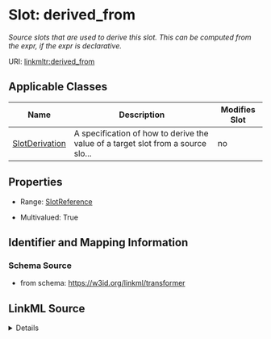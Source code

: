 

# Slot: derived_from


_Source slots that are used to derive this slot. This can be computed from the expr, if the expr is declarative._



URI: [linkmltr:derived_from](https://w3id.org/linkml/transformer/derived_from)



<!-- no inheritance hierarchy -->





## Applicable Classes

| Name | Description | Modifies Slot |
| --- | --- | --- |
| [SlotDerivation](SlotDerivation.md) | A specification of how to derive the value of a target slot from a source slo... |  no  |







## Properties

* Range: [SlotReference](SlotReference.md)

* Multivalued: True





## Identifier and Mapping Information







### Schema Source


* from schema: https://w3id.org/linkml/transformer




## LinkML Source

<details>
```yaml
name: derived_from
description: Source slots that are used to derive this slot. This can be computed
  from the expr, if the expr is declarative.
from_schema: https://w3id.org/linkml/transformer
rank: 1000
multivalued: true
alias: derived_from
owner: SlotDerivation
domain_of:
- SlotDerivation
range: SlotReference

```
</details>